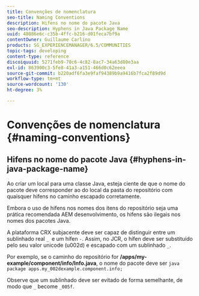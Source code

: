 ```yaml
---
title: Convenções de nomenclatura
seo-title: Naming Conventions
description: Hifens no nome do pacote Java
seo-description: Hyphens in Java Package Name
uuid: 48086e6c-c35b-4ffc-b216-d01feca7bf9a
contentOwner: Guillaume Carlino
products: SG_EXPERIENCEMANAGER/6.5/COMMUNITIES
topic-tags: developing
content-type: reference
discoiquuid: 5271feb9-70c6-4c82-8ac7-34a63d80e3aa
exl-id: 863900c3-5fe8-41a3-a151-466d0c62eeea
source-git-commit: b220adf6fa3e9faf94389b9a9416b7fca2f89d9d
workflow-type: tm+mt
source-wordcount: '130'
ht-degree: 3%

---
```


# Convenções de nomenclatura {#naming-conventions}

## Hifens no nome do pacote Java {#hyphens-in-java-package-name}

Ao criar um local para uma classe Java, esteja ciente de que o nome do pacote deve corresponder ao do local da pasta do repositório com quaisquer hifens no caminho escapado corretamente.

Embora o uso de hifens nos nomes dos itens do repositório seja uma prática recomendada AEM desenvolvimento, os hifens são ilegais nos nomes dos pacotes Java.

A plataforma CRX subjacente deve ser capaz de distinguir entre um sublinhado real `_ `e um hífen `-`. Assim, no JCR, o hífen deve ser substituído pelo seu valor unicode (u002d) e escapado com um sublinhado `_`.

Por exemplo, se o caminho do repositório for **/apps/my-example/component/info/Info.java**, o nome do pacote deve ser `java package apps.my_002dexample.component.info;`

Observe que um sublinhado deve ser evitado de forma semelhante, de modo que `_` become `_005f`.
